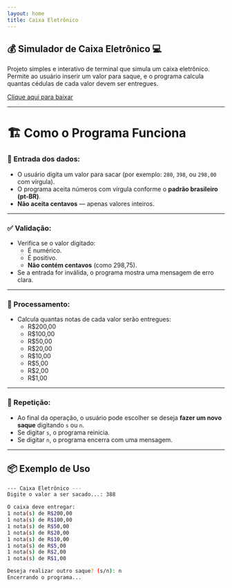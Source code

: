 ```yaml
---
layout: home
title: Caixa Eletrônico
---
```


## 💰 Simulador de Caixa Eletrônico 💻

Projeto simples e interativo de terminal que simula um caixa eletrônico.  
Permite ao usuário inserir um valor para saque, e o programa calcula quantas cédulas de cada valor devem ser entregues.

[Clique aqui para baixar](https://github.com/biancazevedo/CaixaEletronico/raw/refs/heads/main/dist/publish.zip)

---

# 🏗️ Como o Programa Funciona

### 🎯 Entrada dos dados:

- O usuário digita um valor para sacar (por exemplo: `280`, `398`, ou `298,00` com vírgula).
- O programa aceita números com vírgula conforme o **padrão brasileiro (pt-BR)**.
- **Não aceita centavos** — apenas valores inteiros.

---

### ✅ Validação:

- Verifica se o valor digitado:
  - É numérico.
  - É positivo.
  - **Não contém centavos** (como 298,75).
- Se a entrada for inválida, o programa mostra uma mensagem de erro clara.

---

### 🧮 Processamento:

- Calcula quantas notas de cada valor serão entregues:
  - R$200,00  
  - R$100,00  
  - R$50,00  
  - R$20,00  
  - R$10,00  
  - R$5,00  
  - R$2,00  
  - R$1,00  

---

### 🔁 Repetição:

- Ao final da operação, o usuário pode escolher se deseja **fazer um novo saque** digitando `s` ou `n`.
- Se digitar `s`, o programa reinicia.  
- Se digitar `n`, o programa encerra com uma mensagem.

---

## 📦 Exemplo de Uso

```bash
--- Caixa Eletrônico ---
Digite o valor a ser sacado...: 388

O caixa deve entregar:
1 nota(s) de R$200,00
1 nota(s) de R$100,00
1 nota(s) de R$50,00
1 nota(s) de R$20,00
1 nota(s) de R$10,00
1 nota(s) de R$5,00
1 nota(s) de R$2,00
1 nota(s) de R$1,00

Deseja realizar outro saque? (s/n): n
Encerrando o programa...
